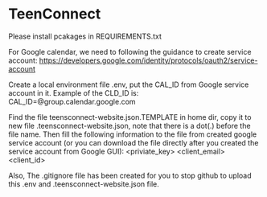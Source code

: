 # TeenConnect

Please install pcakages in REQUIREMENTS.txt

For Google calendar, we need to following the guidance to create service account:
https://developers.google.com/identity/protocols/oauth2/service-account

Create a local environment file .env, put the CAL_ID from Google service account in it. Example of the CLD_ID is:
    CAL_ID=<id>@group.calendar.google.com

Find the file teensconnect-website.json.TEMPLATE in home dir, copy it to new file .teensconnect-website.json, note that there is a dot(.) before the file name. Then fill the following information to the file from created google service account (or you can download the file directly after you created the service account from Google GUI):
    <keyid>
    <priviate_key>
    <client_email>
    <client_id>

Also, The .gitignore file has been created for you to stop github to upload this .env and .teensconnect-website.json file. 

